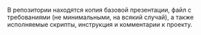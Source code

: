 В репозитории находятся копия базовой презентации, файл с требованиями (не минимальными, на всякий случай), а также исполняемые скрипты, инструкция и комментарии к проекту.

